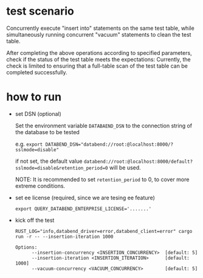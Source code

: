 # test scenario 

Concurrently execute "insert into" statements on the same test table, while simultaneously running concurrent "vacuum" statements to clean the test table.

After completing the above operations according to specified parameters, check if the status of the test table meets the expectations: Currently, the check is limited to ensuring that a full-table scan of the test table can be completed successfully.


# how to run

- set DSN (optional)

  Set the environment variable `DATABAEND_DSN` to the connection string of the database to be tested

  e.g. `export DATABEND_DSN="databend://root:@localhost:8000/?sslmode=disable"`

  if not set, the default value `databend://root:@localhost:8000/default?sslmode=disable&retention_period=0` will be used.

  NOTE: It is recommended to set `retention_period` to 0, to cover more extreme conditions.

- set ee license (required, since we are tesing ee feature)

  `export QUERY_DATABEND_ENTERPRISE_LICENSE='.......'`

- kick off the test


   `RUST_LOG="info,databend_driver=error,databend_client=error" cargo run -r -- --insertion-iteration 1000`

   ~~~
   Options:
         --insertion-concurrency <INSERTION_CONCURRENCY>  [default: 5]
         --insertion-iteration <INSERTION_ITERATION>      [default: 1000]
         --vacuum-concurrency <VACUUM_CONCURRENCY>        [default: 5]
   ~~~

